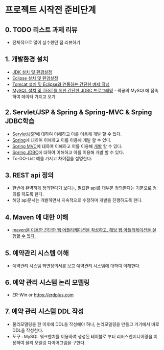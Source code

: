# 프로젝트 시작전 준비단계

## 0. TODO 리스트 과제 리뷰

- 전체적으로 많이 실수했던 점 리뷰하기

## 1. 개발환경 설치

- [JDK 설치 및 환경설정](/study/JDK설치및환경설정.md)
- [Eclipse 설치 및 환경설정](/study/Eclipse설치및환경설정.md)
- [Tomcat 설치 및 Eclipse와 연동하는 간단한 예제 작성](/study/Tomcat설치및Eclipse연동.md)
- [MySQL 설치 및 TEST를 위한 간단한 JDBC 프로그래밍](/study/MySQL_JDBC_Test.md) - 짝꿍의 MySQL에 접속하여 데이터 가지고 오기


## 2. Servlet/JSP & Spring & Spring-MVC & Srping JDBC학습

- [Servlet/JSP](/study/Servlet_JSP.md)에 대하여 이해하고 이를 이용해 개발 할 수 있다.
- [Spring](/study/spring.md)에 대하여 이해하고 이를 이용해 개발 할 수 있다.
- [Spring MVC](/study/spring-MVC.md)에 대하여 이해하고 이를 이용해 [개발](/study/spring-MVC2.md) 할 수 있다. 
- [Spring JDBC](/study/SpringJDBC.md)에 대하여 이해하고 이를 이용해 개발 할 수 있다.
- To-DO-List 예를 가지고 차이점을 설명한다.

## 3. REST api 정의

 - 한번에 완벽하게 정의한다기 보다는, 필요한 api를 대부분 정의한다는 기분으로 정의를 하도록 한다.
 - 해당 api문서는 개발하면서 지속적으로 수정하며 개발을 진행하도록 한다.

## 4. Maven 에 대한 이해

- [maven을 이용한 간단한 웹 어플리케이션을 작성하고, 해당 웹 어플리케이션을 실행할 수 있다.](/study/maven.md)

## 5. 예약관리 시스템 이해

- 예약관리 시스템 화면정의서를 보고 예약관리 시스템에 대하여 이해한다.

## 6. 예약 관리 시스템 논리 모델링

- ER-Win or https://erdplus.com

## 7. 예약 관리 시스템 DDL 작성

- 물리모델링을 한 이후에 DDL을 작성해야 하나, 논리모델링을 만들고 거기에서 바로 DDL을 작성한다.
- 도구 : MySQL 워크벤치를 이용하여 생성된 테이블로 부터 리버스엔지니어링을 이용하여 물리 모델링 다이어그램을 구한다.
